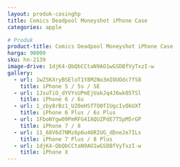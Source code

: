```yaml
---
layout: produk-casinghp
title: Comics Deadpool Moneyshot iPhone Case
categories: apple

# Produk
product-title: Comics Deadpool Moneyshot iPhone Case
harga: 90000
sku: hn-2139
image-drive: 1djK4-QbQbCCtaN9AO1wGSDBfVyTxzI-w
gallery:
  - url: 1wZSKXryBSEloT1Y8M2No3mIOUOdc7fS8
    title: iPhone 5 / 5s / SE
  - url: 1JsuTiO_dYVYsUPmEjUakJq4J6wk05TSl
    title: iPhone 6 / 6s
  - url: 1_zby8rBz1_UZ0eHSfTO0fIUgcIvOkUXT
    title: iPhone 6 Plus / 6s Plus
  - url: 1FboNYgw09PmRFG4IAQUZPdE7T5pM5rGP
    title: iPhone 7 / 8
  - url: 11_68V6d7NMz6p6u46RIUG_dDne2e7ILs
    title: iPhone 7 Plus / 8 Plus
  - url: 1djK4-QbQbCCtaN9AO1wGSDBfVyTxzI-w
    title: iPhone X
---
```

